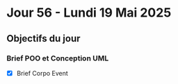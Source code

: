 # Jour 56 - Lundi 19 Mai 2025

## Objectifs du jour

### Brief POO et Conception UML

- [X] Brief Corpo Event
